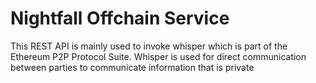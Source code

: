 # Nightfall Offchain Service

This REST API is mainly used to invoke whisper which is part of the Ethereum P2P Protocol Suite.
Whisper is used for direct communication between parties to communicate information that is private

